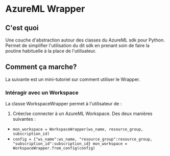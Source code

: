# AzureML Wrapper

## C'est quoi
Une couche d'abstraction autour des classes du AzureML sdk pour Python. Permet de simplifier l'utilisation du dit sdk en prenant soin de faire la poutine habituelle à la place de l'utilisateur.

## Comment ça marche?
La suivante est un mini-tutoriel sur comment utiliser le Wrapper.

### Intéragir avec un Workspace
La classe WorkspaceWrapper permet à l'utilisateur de :
1. Créer/se connecter à un AzureML Workspace. Des deux manières suivantes :
  - `mon_workspace = WorkspaceWrapper(ws_name, resource_group, subscription_id)`
  - `config = {"ws_name":ws_name, "resource_group":resource_group, "subscription_id":subscription_id}
    mon_workspace = WorkspaceWrapper.from_config(config)`
